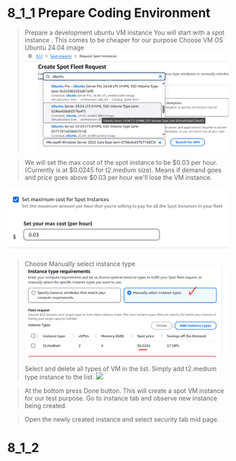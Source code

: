 # 8_1_1 Prepare Coding Environment

> Prepare a development ubuntu VM instance
> You will start with a spot instance .  This comes to be cheaper for our purpose
> Choose VM OS Ubuntu 24.04 image
![](https://github.com/hakansuku/D1APACTraining/blob/main/images/PHP/spot1.png?raw=true)

> We will set the max cost of the spot instance to be $0.03 per hour.  (Currently is at $0.0245 for t2.medium size). 
> Means if demand goes and price goes above $0.03 per hour we'll lose the VM instance. 

![](https://github.com/hakansuku/D1APACTraining/blob/main/images/PHP/spotprice.png?raw=true)

> Choose Manually select instance type
![](https://github.com/hakansuku/D1APACTraining/blob/main/images/PHP/vmtype.png?raw=true)
> 
> Select and delete all types of VM in the list. Simply add t2.medium type instance to the list. 
![](https://github.com/hakansuku/D1APACTraining/blob/main/images/PHP/inboundport.png?raw=true)

> At the bottom press Done button.   This will create a spot VM instance for our test purpose. 
> Go to instance tab and observe new instance being created. 

> Open the newly created instance and select security tab mid page.


# 8_1_2  
